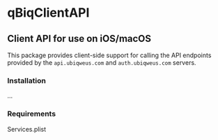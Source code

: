 # qBiqClientAPI
## Client API for use on iOS/macOS

This package provides client-side support for calling the API endpoints provided by the `api.ubiqweus.com` and `auth.ubiqweus.com` servers.

### Installation

...

### Requirements

Services.plist
